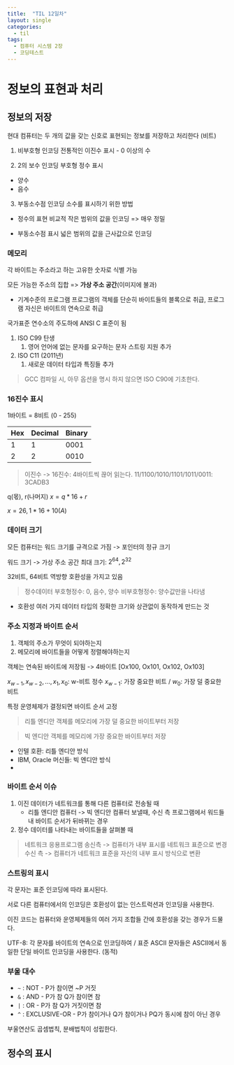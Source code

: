 ```yaml
---
title:  "TIL 12일차"
layout: single
categories:
  - til
tags:
  - 컴퓨터 시스템 2장
  - 코딩테스트
---
```


# 정보의 표현과 처리

## 정보의 저장
현대 컴퓨터는 두 개의 값을 갖는 신호로 표현되는 정보를 저장하고 처리한다 (비트)

1. 비부호형 인코딩
전통적인 이진수 표시 - 0 이상의 수

2. 2의 보수 인코딩
부호형 정수 표시
- 양수
- 음수

3. 부동소수점 인코딩
소수를 표시하기 위한 방법

- 정수의 표현
비교적 작은 범위의 값을 인코딩 => 매우 정밀

- 부동소수점 표시
넓은 범위의 값을 근사값으로 인코딩

### 메모리
각 바이트는 주소라고 하는 고유한 숫자로 식별 가능

모든 가능한 주소의 집합 => **가상 주소 공간**(이미지에 불과)

- 기계수준의 프로그램
프로그램의 객체를 단순히 바이트들의 블록으로 취급, 프로그램 자신은 바이트의 연속으로 취급

국가표준 연수소의 주도하에 ANSI C 표준이 됨

1. ISO C99 탄생
   1. 영어 언어에 없는 문자를 요구하는 문자 스트링 지원 추가
2. ISO C11 (2011년)
   1. 새로운 데이터 타입과 특징들 추가

> GCC 컴파일 시, 아무 옵션을 명시 하지 않으면 ISO C90에 기초한다.


### 16진수 표시
1바이트 = 8비트 (0 - 255)

|Hex|Decimal|Binary|
|-|-|-|
|1|1|0001|
|2|2|0010|

> 이진수 -> 16진수: 4바이트씩 끊어 읽는다.
> 11/1100/1010/1101/1011/0011: 3CADB3

q(몫), r(나머지)
$x = q * 16 + r$

$x = 26, 1 * 16 + 10 (A)$

### 데이터 크기
모든 컴퓨터는 워드 크기를 규격으로 가짐 -> 포인터의 정규 크기

워드 크기 -> 가상 주소 공간 최대 크기: $2^{64}, 2^{32}$

32비트, 64비트 역방향 호환성을 가지고 있음

> 정수데이터
> 부호형정수: 0, 음수, 양수
> 비부호형정수: 양수값만을 나타냄

- 호환성
여러 가지 데이터 타입의 정확한 크기와 상관없이 동작하게 만드는 것

### 주소 지정과 바이트 순서
1. 객체의 주소가 무엇이 되야하는지
2. 메모리에 바이트들을 어떻게 정렬해야하는지

객체는 연속된 바이트에 저장됨 -> 4바이트 [Ox100, Ox101, Ox102, Ox103]

$x_{w-1},x_{w-2}, ... , x_{1}, x_{0}$: w-비트 정수
$x_{w-1}$: 가장 중요한 비트 / $w_{0}$: 가장 덜 중요한 비트

특정 운영체제가 결정되면 바이트 순서 고정

> 리틀 엔디안
> 객체를 메모리에 가장 덜 중요한 바이트부터 저장

> 빅 엔디안
> 객체를 메모리에 가장 중요한 바이트부터 저장

- 인텔 호환: 리틀 엔디안 방식
- IBM, Oracle 머신들: 빅 엔디안 방식
- 
### 바이트 순서 이슈
1. 이진 데이터가 네트워크를 통해 다른 컴퓨터로 전송될 때
    - 리틀 엔디안 컴퓨터 -> 빅 엔디안 컴퓨터 보낼때, 수신 측 프로그램에서 워드들 내 바이트 순서가 뒤바뀌는 경우
2. 정수 데이터를 나타내는 바이트들을 살펴볼 때

> 네트워크 응용프로그램
> 송신측 -> 컴퓨터가 내부 표시를 네트워크 표준으로 변경
> 수신 측 -> 컴퓨터가 네트워크 표준을 자신의 내부 표시 방식으로 변환

### 스트링의 표시
각 문자는 표준 인코딩에 따라 표시된다.

서로 다른 컴퓨터에서의 인코딩은 호환성이 없는 인스트럭션과 인코딩을 사용한다.

이진 코드는 컴퓨터와 운영체제들의 여러 가지 조합들 간에 호환성을 갖는 경우가 드물다.

UTF-8: 각 문자를 바이트의 연속으로 인코딩하여 / 표준 ASCII 문자들은 ASCII에서 동일한 단일 바이트 인코딩을 사용한다. (동적)

### 부울 대수
- `~` : NOT - P가 참이면 ~P 거짓
- `&` : AND - P가 참 Q가 참이면 참
- `|` : OR - P가 참 Q가 거짓이면 참
- `^` : EXCLUSIVE-OR - P가 참이거나 Q가 참이거나 PQ가 동시에 참이 아닌 경우

부울연산도 곱셈법칙, 분배법칙이 성립한다.


## 정수의 표시














